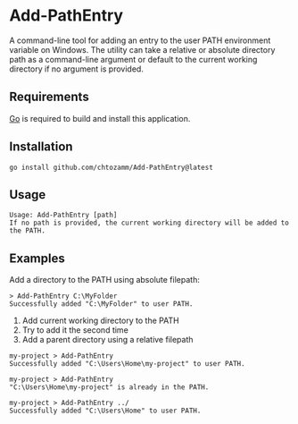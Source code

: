 # Add-PathEntry

A command-line tool for adding an entry to the user PATH environment variable on Windows. The utility can take a relative or absolute directory path as a command-line argument or default to the current working directory if no argument is provided.

## Requirements

[Go](https://go.dev/) is required to build and install this application.

## Installation

```
go install github.com/chtozamm/Add-PathEntry@latest
```

## Usage

```
Usage: Add-PathEntry [path]
If no path is provided, the current working directory will be added to the PATH.
```

## Examples

Add a directory to the PATH using absolute filepath:

```
> Add-PathEntry C:\MyFolder
Successfully added "C:\MyFolder" to user PATH.
```

1. Add current working directory to the PATH 
2. Try to add it the second time 
3. Add a parent directory using a relative filepath

```
my-project > Add-PathEntry 
Successfully added "C:\Users\Home\my-project" to user PATH.

my-project > Add-PathEntry
"C:\Users\Home\my-project" is already in the PATH.

my-project > Add-PathEntry ../
Successfully added "C:\Users\Home" to user PATH.
```
